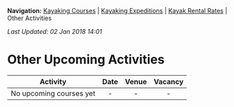 **Navigation:** [Kayaking Courses](index) &#124; [Kayaking Expeditions](expedition) &#124; [Kayak Rental Rates](rental) &#124; Other Activities

_Last Updated: 02 Jan 2018 14:01_
# Other Upcoming Activities

Activity | Date | Venue | Vacancy
:---:|:---:|:---:|:---:
No upcoming courses yet|-|-|-

